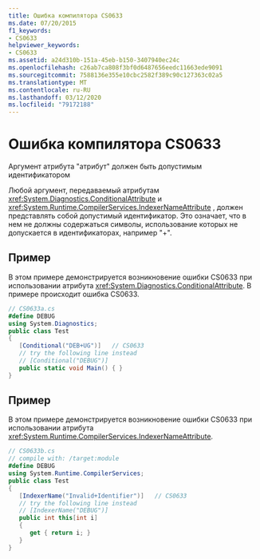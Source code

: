 ```yaml
---
title: Ошибка компилятора CS0633
ms.date: 07/20/2015
f1_keywords:
- CS0633
helpviewer_keywords:
- CS0633
ms.assetid: a24d310b-151a-45eb-b150-3407940ec24c
ms.openlocfilehash: c26ab7ca808f3bf0d6487656eedc11663ede9091
ms.sourcegitcommit: 7588136e355e10cbc2582f389c90c127363c02a5
ms.translationtype: MT
ms.contentlocale: ru-RU
ms.lasthandoff: 03/12/2020
ms.locfileid: "79172188"
---
```

# <a name="compiler-error-cs0633"></a>Ошибка компилятора CS0633
Аргумент атрибута "атрибут" должен быть допустимым идентификатором  
  
 Любой аргумент, передаваемый атрибутам <xref:System.Diagnostics.ConditionalAttribute> и <xref:System.Runtime.CompilerServices.IndexerNameAttribute> , должен представлять собой допустимый идентификатор. Это означает, что в нем не должны содержаться символы, использование которых не допускается в идентификаторах, например "+".  
  
## <a name="example"></a>Пример  
 В этом примере демонстрируется возникновение ошибки CS0633 при использовании атрибута <xref:System.Diagnostics.ConditionalAttribute>. В примере происходит ошибка CS0633.  
  
```csharp  
// CS0633a.cs  
#define DEBUG  
using System.Diagnostics;  
public class Test  
{  
   [Conditional("DEB+UG")]   // CS0633  
   // try the following line instead  
   // [Conditional("DEBUG")]  
   public static void Main() { }  
}  
```  
  
## <a name="example"></a>Пример  
 В этом примере демонстрируется возникновение ошибки CS0633 при использовании атрибута <xref:System.Runtime.CompilerServices.IndexerNameAttribute>.  
  
```csharp  
// CS0633b.cs  
// compile with: /target:module  
#define DEBUG  
using System.Runtime.CompilerServices;  
public class Test  
{  
   [IndexerName("Invalid+Identifier")]   // CS0633  
   // try the following line instead  
   // [IndexerName("DEBUG")]  
   public int this[int i]
   {
      get { return i; }
   }  
}  
```
